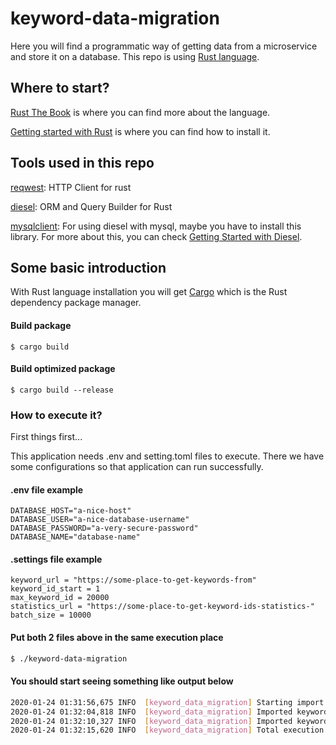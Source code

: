 # keyword-data-migration

Here you will find a programmatic way of getting data from a microservice and store it on a database.
This repo is using [Rust language](https://www.rust-lang.org/).

## Where to start?

[Rust The Book](https://doc.rust-lang.org/book/) is where you can find more about the language.

[Getting started with Rust](https://www.rust-lang.org/learn/get-started) is where you can find how to install it.

## Tools used in this repo
[reqwest](https://github.com/seanmonstar/reqwest): HTTP Client for rust

[diesel](http://diesel.rs/): ORM and Query Builder for Rust

[mysqlclient](https://pypi.org/project/mysqlclient/): For using diesel with mysql, maybe you have to install this library.
For more about this, you can check [Getting Started with Diesel](http://diesel.rs/guides/getting-started/).

## Some basic introduction

With Rust language installation you will get [Cargo](https://github.com/rust-lang/cargo) which is the Rust dependency package manager.

#### Build package
```
$ cargo build
``` 

#### Build optimized package
```
$ cargo build --release
``` 

### How to execute it?
First things first...

This application needs .env and setting.toml files to execute. There we have some configurations so that application can run successfully.

#### .env file example
```properties
DATABASE_HOST="a-nice-host"
DATABASE_USER="a-nice-database-username"
DATABASE_PASSWORD="a-very-secure-password"
DATABASE_NAME="database-name"
```

#### .settings file example
```properties
keyword_url = "https://some-place-to-get-keywords-from"
keyword_id_start = 1
max_keyword_id = 20000
statistics_url = "https://some-place-to-get-keyword-ids-statistics-"
batch_size = 10000
```

#### Put both 2 files above in the same execution place
```bash
$ ./keyword-data-migration
``` 

#### You should start seeing something like output below
```bash
2020-01-24 01:31:56,675 INFO  [keyword_data_migration] Starting import
2020-01-24 01:32:04,818 INFO  [keyword_data_migration] Imported keywords from 1 to 9999 in 5867 milliseconds. Total execution in 8
2020-01-24 01:32:10,327 INFO  [keyword_data_migration] Imported keywords from 10000 to 20000 in 5508 milliseconds. Total execution in 13
2020-01-24 01:32:15,620 INFO  [keyword_data_migration] Total execution from 1 to 20000 in 18 seconds
```